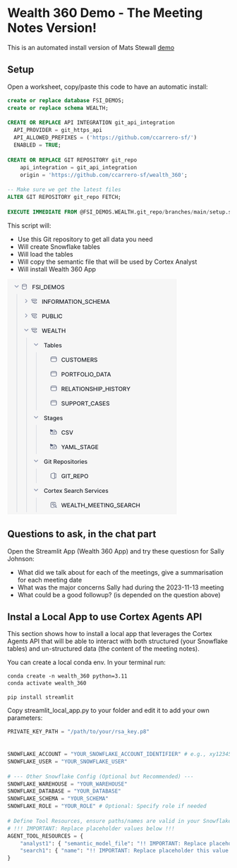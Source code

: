 # Wealth 360 Demo - The Meeting Notes Version!

This is an automated install version of Mats Stewall [demo](https://snow.gitlab-dedicated.com/snowflakecorp/SE/sales-engineering/mstellwall-demos/-/tree/main/fsi_demos/wealth_360/meeting_notes_version)

## Setup

Open a worksheet, copy/paste this code to have an automatic install:

```SQL
create or replace database FSI_DEMOS;
create or replace schema WEALTH;

CREATE OR REPLACE API INTEGRATION git_api_integration
  API_PROVIDER = git_https_api
  API_ALLOWED_PREFIXES = ('https://github.com/ccarrero-sf/')
  ENABLED = TRUE;

CREATE OR REPLACE GIT REPOSITORY git_repo
    api_integration = git_api_integration
    origin = 'https://github.com/ccarrero-sf/wealth_360';

-- Make sure we get the latest files
ALTER GIT REPOSITORY git_repo FETCH;

EXECUTE IMMEDIATE FROM @FSI_DEMOS.WEALTH.git_repo/branches/main/setup.sql;

```

This script will:
- Use this Git repository to get all data you need
- Will create Snowflake tables
- Will load the tables
- Will copy the semantic file that will be used by Cortex Analyst
- Will install Wealth 360 App

![image](/img/DB.png)

## Questions to ask, in the chat part

Open the Streamlit App (Wealth 360 App) and try these questiosn for Sally Johnson:

- What did we talk about for each of the meetings, give a summarisation for each meeting date
- What was the major concerns Sally had during the 2023-11-13 meeting
- What could be a good followup? (is depended on the question above)

## Instal a Local App to use Cortex Agents API

This section shows how to install a local app that leverages the Cortex Agents API that will be able to interact with both structured (your Snowflake tables) and un-structured data (the content of the meeting notes).

You can create a local conda env. In your terminal run:

```code
conda create -n wealth_360 python=3.11
conda activate wealth_360

pip install streamlit

```

Copy streamlit_local_app.py to your folder and edit it to add your own parameters:

```python
PRIVATE_KEY_PATH = "/path/to/your/rsa_key.p8"


SNOWFLAKE_ACCOUNT = "YOUR_SNOWFLAKE_ACCOUNT_IDENTIFIER" # e.g., xy12345.us-west-2
SNOWFLAKE_USER = "YOUR_SNOWFLAKE_USER"

# --- Other Snowflake Config (Optional but Recommended) ---
SNOWFLAKE_WAREHOUSE = "YOUR_WAREHOUSE"
SNOWFLAKE_DATABASE = "YOUR_DATABASE"
SNOWFLAKE_SCHEMA = "YOUR_SCHEMA"
SNOWFLAKE_ROLE = "YOUR_ROLE" # Optional: Specify role if needed

# Define Tool Resources, ensure paths/names are valid in your Snowflake account)
# !!! IMPORTANT: Replace placeholder values below !!!
AGENT_TOOL_RESOURCES = {
    "analyst1": { "semantic_model_file": "!! IMPORTANT: Replace placeholder this value !!!" },
    "search1": { "name": "!! IMPORTANT: Replace placeholder this value !!!", "max_results": 10 },
}
```



